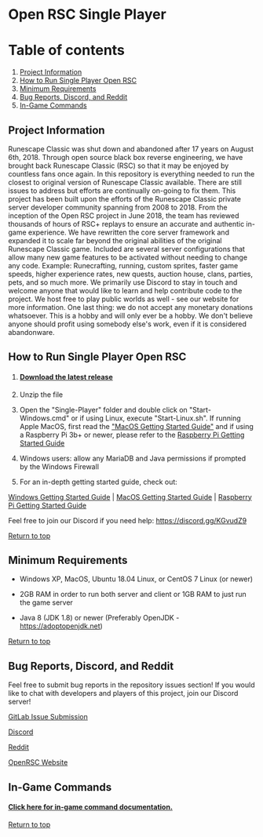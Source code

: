 # Open RSC Single Player

# Table of contents <a name="top"></a>
1. [Project Information](#general)
2. [How to Run Single Player Open RSC](#run)
3. [Minimum Requirements](#requirements)
4. [Bug Reports, Discord, and Reddit](#bugs)
5. [In-Game Commands](#commands)

## Project Information<a name="general"></a>
Runescape Classic was shut down and abandoned after 17 years on August 6th, 2018. Through open source black box reverse engineering, we have brought back Runescape Classic (RSC) so that it may be enjoyed by countless fans once again. In this repository is everything needed to run the closest to original version of Runescape Classic available. There are still issues to address but efforts are continually on-going to fix them. This project has been built upon the efforts of the Runescape Classic private server developer community spanning from 2008 to 2018. From the inception of the Open RSC project in June 2018, the team has reviewed thousands of hours of RSC+ replays to ensure an accurate and authentic in-game experience. We have rewritten the core server framework and expanded it to scale far beyond the original abilities of the original Runescape Classic game. Included are several server configurations that allow many new game features to be activated without needing to change any code. Example: Runecrafting, running, custom sprites, faster game speeds, higher experience rates, new quests, auction house, clans, parties, pets, and so much more. We primarily use Discord to stay in touch and welcome anyone that would like to learn and help contribute code to the project. We host free to play public worlds as well - see our website for more information. One last thing: we do not accept any monetary donations whatsoever. This is a hobby and will only ever be a hobby. We don't believe anyone should profit using somebody else's work, even if it is considered abandonware.


## How to Run Single Player Open RSC<a name="run"></a>

1. #### <a href="https://gitlab.openrsc.com/open-rsc/Single-Player/tags">Download the latest release</a>

2. Unzip the file

3. Open the "Single-Player" folder and double click on "Start-Windows.cmd" or if using Linux, execute "Start-Linux.sh". If running Apple MacOS, first read the <a href="https://gitlab.openrsc.com/open-rsc/Single-Player/blob/master/MacOS%20Getting%20Started%20Guide.txt">"MacOS Getting Started Guide"</a> and if using a Raspberry Pi 3b+ or newer, please refer to the <a href="https://gitlab.openrsc.com/open-rsc/Single-Player/blob/master/Raspberry%20Pi%20Getting%20Started%20Guide.md">Raspberry Pi Getting Started Guide</a>

4. Windows users: allow any MariaDB and Java permissions if prompted by the Windows Firewall

5. For an in-depth getting started guide, check out:

<a href="https://gitlab.openrsc.com/open-rsc/Single-Player/blob/master/Windows%20Getting%20Started%20Guide.txt">Windows Getting Started Guide</a> | <a href="https://gitlab.openrsc.com/open-rsc/Single-Player/blob/master/MacOS%20Getting%20Started%20Guide.txt">MacOS Getting Started Guide</a> | <a href="https://gitlab.openrsc.com/open-rsc/Single-Player/blob/master/Raspberry%20Pi%20Getting%20Started%20Guide.md">Raspberry Pi Getting Started Guide</a>

Feel free to join our Discord if you need help: <a href="https://discord.gg/KGvudZ9">https://discord.gg/KGvudZ9</a>

[Return to top](#top)


## Minimum Requirements<a name="requirements"></a>

* Windows XP, MacOS, Ubuntu 18.04 Linux, or CentOS 7 Linux (or newer)

* 2GB RAM in order to run both server and client or 1GB RAM to just run the game server

* Java 8 (JDK 1.8) or newer (Preferably OpenJDK - <a href="https://adoptopenjdk.net">https://adoptopenjdk.net</a>)

[Return to top](#top)


## Bug Reports, Discord, and Reddit<a name="bugs"></a>
Feel free to submit bug reports in the repository issues section! If you would like to chat with developers and players of this project, join our Discord server!

<a href="https://gitlab.openrsc.com/open-rsc/Game/issues">GitLab Issue Submission</a>

<a href="https://discordapp.com/invite/94vVKND">Discord</a>

<a href="https://www.reddit.com/r/openrsc">Reddit</a>

<a href="https://openrsc.com">OpenRSC Website</a>


## In-Game Commands<a name="commands"></a>

#### <a href="https://gitlab.openrsc.com/open-rsc/Game/blob/3.0.0/Commands.md">Click here for in-game command documentation.</a>

[Return to top](#top)